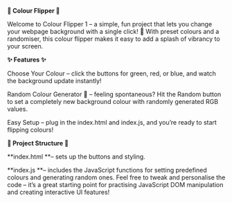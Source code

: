 **🎨 Colour Flipper 🎨**

Welcome to Colour Flipper 1 – a simple, fun project that lets you change your webpage background with a single click! 
🌈 With preset colours and a randomiser, this colour flipper makes it easy to add a splash of vibrancy to your screen.

**✨ Features ✨**

Choose Your Colour – click the buttons for green, red, or blue, and watch the background update instantly!

Random Colour Generator 🎲 – feeling spontaneous? Hit the Random button to set a completely new background colour with randomly generated RGB values.

Easy Setup – plug in the index.html and index.js, and you’re ready to start flipping colours!

**📂 Project Structure 📂**

**index.html **– sets up the buttons and styling.


**index.js  **– includes the JavaScript functions for setting predefined colours and generating random ones.
Feel free to tweak and personalise the code – it’s a great starting point for practising JavaScript DOM manipulation and creating interactive UI features!

